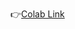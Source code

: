 👉[Colab Link](https://colab.research.google.com/drive/1YmnkxyUBfkR1FrcOqyShHl1GyKcp0IbO?usp=sharing)
